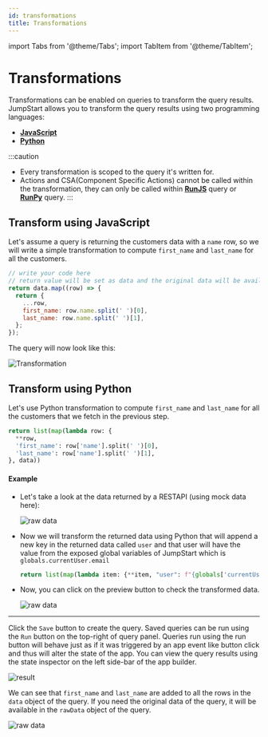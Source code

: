 ```yaml
---
id: transformations
title: Transformations
---
```

import Tabs from '@theme/Tabs';
import TabItem from '@theme/TabItem';

# Transformations

Transformations can be enabled on queries to transform the query results. JumpStart allows you to transform the query results using two programming languages: 

- **[JavaScript](#transform-using-javascript)** 
- **[Python](#transform-using-python)** 

:::caution
- Every transformation is scoped to the query it's written for. 
- Actions and CSA(Component Specific Actions) cannot be called within the transformation, they can only be called within **[RunJS](/docs/data-sources/run-js)** query or **[RunPy](/docs/data-sources/run-py)** query.
:::

## Transform using JavaScript

Let's assume a query is returning the customers data with a `name` row, so we will write a simple transformation to compute `first_name` and `last_name` for all the customers.

```javascript
// write your code here
// return value will be set as data and the original data will be available as rawData
return data.map((row) => {
  return {
    ...row,
    first_name: row.name.split(' ')[0],
    last_name: row.name.split(' ')[1],
  };
});
```

The query will now look like this:

<div style={{textAlign: 'center'}}>

<img className="screenshot-full" src="/img/tutorial/transformations/jstransformv2.png" alt="Transformation" />

</div>

## Transform using Python

Let's use Python transformation to compute `first_name` and `last_name` for all the customers that we fetch in the previous step.

```python
return list(map(lambda row: {
  **row,
  'first_name': row['name'].split(' ')[0],
  'last_name': row['name'].split(' ')[1],
}, data))
```

#### Example

- Let's take a look at the data returned by a RESTAPI (using mock data here):
  <div style={{textAlign: 'center'}}>

  <img className="screenshot-full" src="/img/tutorial/transformations/ogdata.png" alt="raw data" />

  </div>

- Now we will transform the returned data using Python that will append a new key in the returned data called `user` and that user will have the value from the exposed global variables of JumpStart which is `globals.currentUser.email`
  ```python
  return list(map(lambda item: {**item, "user": f"{globals['currentUser']['email']}"}, data))
  ```

- Now, you can click on the preview button to check the transformed data.
  <div style={{textAlign: 'center'}}>

  <img className="screenshot-full" src="/img/tutorial/transformations/tdata.png" alt="raw data" />

  </div>

---

Click the `Save` button to create the query. Saved queries can be run using the `Run` button on the top-right of query panel. Queries run using the run button will behave just as if it was triggered by an app event like button click and thus will alter the state of the app. You can view the query results using the state inspector on the left side-bar of the app builder.

<div style={{textAlign: 'center'}}>

<img className="screenshot-full" src="/img/tutorial/transformations/run.png"  alt="result"/>

</div>

We can see that `first_name` and `last_name` are added to all the rows in the `data` object of the query. If you need the original data of the query, it will be available in the `rawData` object of the query.

<div style={{textAlign: 'center'}}>

<img className="screenshot-full" src="/img/tutorial/transformations/rawdata.png" alt="raw data" />

</div>
